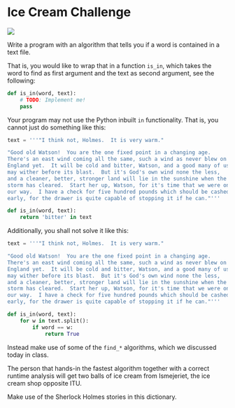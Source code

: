 # Ice Cream Challenge

![](https://vignette.wikia.nocookie.net/spongebob/images/8/80/Sb2_ice_cream_kisses.gif/revision/latest?cb=20160518181528)

Write a program with an algorithm that tells you if a word is contained in a text file.

That is, you would like to wrap that in a function `is_in`, which takes the word to find as first argument and the text as second argument, see the following:


```python
def is_in(word, text):
    # TODO: Implement me!
    pass
```


Your program may not use the Python inbuilt `in` functionality. That is, you cannot just do something like this:

```python
text = '''"I think not, Holmes.  It is very warm."

"Good old Watson!  You are the one fixed point in a changing age.
There's an east wind coming all the same, such a wind as never blew on
England yet.  It will be cold and bitter, Watson, and a good many of us
may wither before its blast.  But it's God's own wind none the less,
and a cleaner, better, stronger land will lie in the sunshine when the
storm has cleared.  Start her up, Watson, for it's time that we were on
our way.  I have a check for five hundred pounds which should be cashed
early, for the drawer is quite capable of stopping it if he can."'''

def is_in(word, text):
    return 'bitter' in text
```

Additionally, you shall not solve it like this:

```python
text = '''"I think not, Holmes.  It is very warm."

"Good old Watson!  You are the one fixed point in a changing age.
There's an east wind coming all the same, such a wind as never blew on
England yet.  It will be cold and bitter, Watson, and a good many of us
may wither before its blast.  But it's God's own wind none the less,
and a cleaner, better, stronger land will lie in the sunshine when the
storm has cleared.  Start her up, Watson, for it's time that we were on
our way.  I have a check for five hundred pounds which should be cashed
early, for the drawer is quite capable of stopping it if he can."'''

def is_in(word, text):
    for w in text.split():
        if word == w:
            return True
```

Instead make use of some of the `find_*` algorithms, which we discussed today in class.

The person that hands-in the fastest algorithm together with a correct runtime analysis will get two balls of ice cream from Ismejeriet, the ice cream shop opposite ITU.

Make use of the Sherlock Holmes stories in this dictionary.
